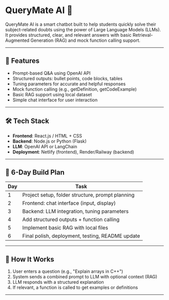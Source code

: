 # QueryMate AI 🤖

QueryMate AI is a smart chatbot built to help students quickly solve their subject-related doubts using the power of Large Language Models (LLMs). It provides structured, clear, and relevant answers with basic Retrieval-Augmented Generation (RAG) and mock function calling support.

---

## 🚀 Features

- Prompt-based Q&A using OpenAI API
- Structured outputs: bullet points, code blocks, tables
- Tuning parameters for accurate and helpful responses
- Mock function calling (e.g., getDefinition, getCodeExample)
- Basic RAG support using local dataset
- Simple chat interface for user interaction

---

## 🛠️ Tech Stack

- **Frontend**: React.js / HTML + CSS
- **Backend**: Node.js or Python (Flask)
- **LLM**: OpenAI API or LangChain
- **Deployment**: Netlify (frontend), Render/Railway (backend)

---

## 📅 6-Day Build Plan

| Day | Task |
|-----|------|
| 1   | Project setup, folder structure, prompt planning |
| 2   | Frontend: chat interface (input, display) |
| 3   | Backend: LLM integration, tuning parameters |
| 4   | Add structured outputs + function calling |
| 5   | Implement basic RAG with local files |
| 6   | Final polish, deployment, testing, README update |

---

## 🧠 How It Works

1. User enters a question (e.g., "Explain arrays in C++")
2. System sends a combined prompt to LLM with optional context (RAG)
3. LLM responds with a structured explanation
4. If relevant, a function is called to get examples or definitions

---
